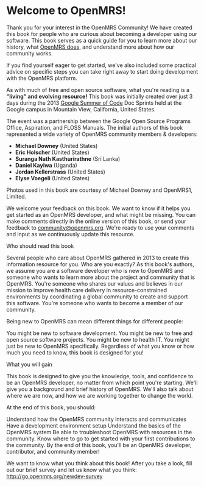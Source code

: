# Welcome to OpenMRS!

Thank you for your interest in the OpenMRS Community! We have created this book for people who are curious about becoming a developer using our software. This book serves as a quick guide for you to learn more about our history, what [OpenMRS does,](http://openmrs.org/about/mission/) and understand more about how our community works.

If you find yourself eager to get started, we've also included some practical advice on specific steps you can take right away to start doing development with the OpenMRS platform.

As with much of free and open source software, what you're reading is a **"living" and evolving resource!** This book was initially created over just 3 days during the 2013 [Google Summer of Code](https://summerofcode.withgoogle.com) Doc Sprints held at the Google campus in Mountain View, California, United States.

The event was a partnership between the Google Open Source Programs Office, Aspiration, and FLOSS Manuals. The initial authors of this book represented a wide variety of OpenMRS community members & developers:

* **Michael Downey**  (United States)
* **Eric Holscher** (United States)
* **Suranga Nath Kasthurirathne** (Sri Lanka)
* **Daniel Kayiwa** (Uganda)
* **Jordan Kellerstrass** (United States)
* **Elyse Voegeli** (United States)

Photos used in this book are courtesy of Michael Downey and OpenMRS1, Limited.

We welcome your feedback on this book. We want to know if it helps you get started as an OpenMRS developer, and what might be missing. You can make comments directly in the online version of this book, or send your feedback to community@openmrs.org. We're ready to use your comments and input as we continuously update this resource.

Who should read this book

Several people who care about OpenMRS gathered in 2013 to create this information resource for you. Who are you exactly? As this book's authors, we assume you are a software developer who is new to OpenMRS and someone who wants to learn more about the project and community that is OpenMRS. You're someone who shares our values and believes in our mission to improve health care delivery in resource-constrained environments by coordinating a global community to create and support this software. You're someone who wants to become a member of our community.

Being new to OpenMRS can mean different things for different people:

You might be new to software development.
You might be new to free and open source software projects.
You might be new to health IT.
You might just be new to OpenMRS specifically.
Regardless of what you know or how much you need to know, this book is designed for you!

What you will gain

This book is designed to give you the knowledge, tools, and confidence to be an OpenMRS developer, no matter from which point you're starting. We'll give you a background and brief history of OpenMRS. We'll also talk about where we are now, and how we are working together to change the world.

At the end of this book, you should:

Understand how the OpenMRS community interacts and communicates
Have a development environment setup
Understand the basics of the OpenMRS system
Be able to troubleshoot OpenMRS with resources in the community.
Know where to go to get started with your first contributions to the community.
By the end of this book, you'll be an OpenMRS developer, contributor, and community member!

 

We want to know what you think about this book! After you take a look, fill out our brief survey and let us know what you think: http://go.openmrs.org/newdev-survey 




